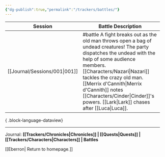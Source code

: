 ```yaml
---
{"dg-publish":true,"permalink":"/trackers/battles/"}
---
```


| Session                          | Battle Description                                                                                                                                                                                                                                                             |
| -------------------------------- | ------------------------------------------------------------------------------------------------------------------------------------------------------------------------------------------------------------------------------------------------------------------------------ |
| [[Journal/Sessions/001\|001]] | #battle A fight breaks out as the old man throws open a bag of undead creatures! The party dispatches the undead with the help of some audience members. [[Characters/Nazari\|Nazari]] tackles the crazy old man. [[Merrix d'Cannith\|Merrix d'Cannith]] notes [[Characters/Cinder\|Cinder]]'s powers. [[Lark\|Lark]] chases after [[Luca\|Luca]]. |

{ .block-language-dataview}

---

Journal: **[[Trackers/Chronicles\|Chronicles]] | [[Quests\|Quests]] |  [[Trackers/Characters\|Characters]] | Battles**

[[Eberron\| Return to homepage.]]
